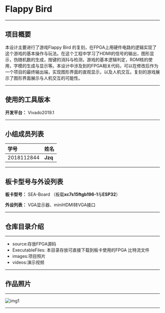 
# Flappy Bird
---
## 项目概要
本设计主要进行了游戏Flappy Bird 的复刻，在FPGA上用硬件电路的逻辑实现了这个游戏的基本操作与玩法。在这个工程中学习了HDMI的信号的输出，图形显示，伪随机数的生成，按键的消抖与检测，游戏的基本逻辑判定，ROM核的使用，字模的生成与显示等。本设计中涉及到的FPGA相关代码，可以在修改后作为一个项目的最终输出端，实现图形界面的直观显示，以及人机交互。复刻的游戏展示了图形界面展示与人机交互的可能性。

---
## 使用的工具版本
**开发平台：**  Vivado2019.1


---
## 小组成员列表

|学号|姓名|
|:---|:---|
|2018112844|**Jzq**|

---

## 板卡型号与外设列表

 **板卡型号：**  SEA-Board （板载**xc7s15ftgb196-1**与**ESP32**）

**外设列表：** VGA显示器、miniHDMI转VGA接口

---

## 仓库目录介绍
---

-  source:存放FPGA源码
- ExecutableFiles: 本⽬录存放可直接下载到板卡使⽤的FPGA 比特流文件
- images:项目照片
- videos:演示视频

---

## 作品照片

---
![img1](images/img1.png)

---